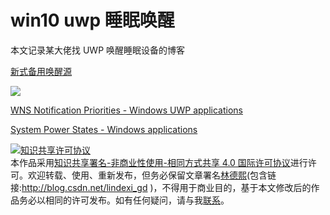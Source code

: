 # win10 uwp 睡眠唤醒

本文记录某大佬找 UWP 唤醒睡眠设备的博客

<!--more-->
<!-- CreateTime:2020/3/5 9:26:17 -->

<!-- csdn -->

[新式备用唤醒源](https://docs.microsoft.com/zh-cn/windows-hardware/design/device-experiences/modern-standby-wake-sources )

<!-- ![](image/win10 uwp 睡眠唤醒/win10 uwp 睡眠唤醒0.png) -->

![](https://i.loli.net/2019/09/23/GHXaxLmZokNJcDV.jpg)

[WNS Notification Priorities - Windows UWP applications](https://docs.microsoft.com/en-us/windows/uwp/design/shell/tiles-and-notifications/wns-notification-priorities )

[System Power States - Windows applications](https://docs.microsoft.com/en-us/windows/win32/power/system-power-states )

<a rel="license" href="http://creativecommons.org/licenses/by-nc-sa/4.0/"><img alt="知识共享许可协议" style="border-width:0" src="https://licensebuttons.net/l/by-nc-sa/4.0/88x31.png" /></a><br />本作品采用<a rel="license" href="http://creativecommons.org/licenses/by-nc-sa/4.0/">知识共享署名-非商业性使用-相同方式共享 4.0 国际许可协议</a>进行许可。欢迎转载、使用、重新发布，但务必保留文章署名[林德熙](http://blog.csdn.net/lindexi_gd)(包含链接:http://blog.csdn.net/lindexi_gd )，不得用于商业目的，基于本文修改后的作品务必以相同的许可发布。如有任何疑问，请与我[联系](mailto:lindexi_gd@163.com)。
